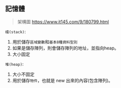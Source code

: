 ## 記憶體
> 架構圖 https://www.it145.com/9/180799.html

`棧(stack)`:   
1. 用於儲存`區域變數`和`基本8種資料型別`
2. 如果是儲存陣列，則會儲存陣列的地址，並指向heap。
3. 大小固定

`堆(heap)`: 
1. 大小不固定
2. 用於儲存`物件`，也就是 new 出來的內容(包含陣列)。